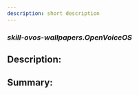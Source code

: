 ```yaml
---
description: short description
---
```


### _skill-ovos-wallpapers.OpenVoiceOS_  
## Description:  
  
  
  
  
## Summary:  
